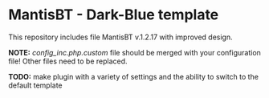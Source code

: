 MantisBT - Dark-Blue template
=================
This repository includes file MantisBT v.1.2.17 with improved design.  

**NOTE:** *config_inc.php.custom* file should be merged with your configuration file! Other files need to be replaced.

**TODO:** make plugin with a variety of settings and the ability to switch to the default template

